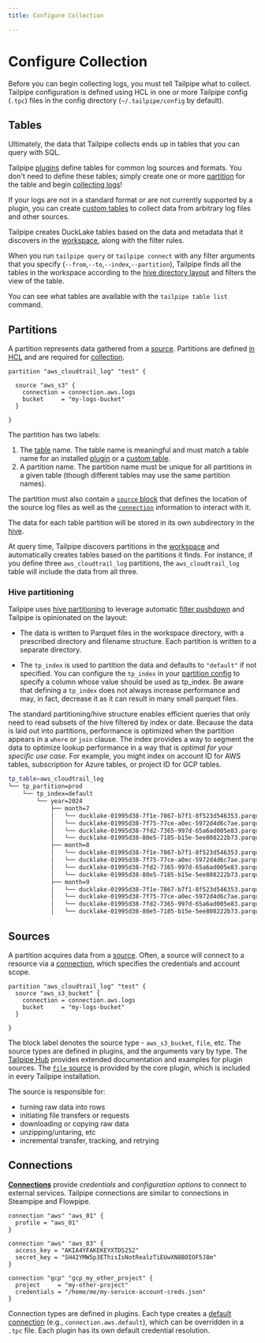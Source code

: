 ```yaml
---
title: Configure Collection

---
```


# Configure Collection

Before you can begin collecting logs, you must tell Tailpipe what to collect.  Tailpipe configuration is defined using HCL in one or more Tailpipe config (`.tpc`) files in the config directory (`~/.tailpipe/config` by default).  


## Tables
Ultimately, the data that Tailpipe collects ends up in tables that you can query with SQL.

Tailpipe [plugins](/docs/collect/plugins) define tables for common log sources and formats.  You don't need to define these tables; simply create one or more [partition](/docs/collect/configure#partitions) for the table and begin [collecting logs](/docs/collect/collect)!  

If your logs are not in a standard format or are not currently supported by a plugin, you can create [custom tables](/docs/collect/custom-tables) to collect data from arbitrary log files and other sources.

Tailpipe creates DuckLake tables based on the data and metadata that it discovers in the [workspace](#workspaces), along with the filter rules.

When you run `tailpipe query` or `tailpipe connect` with any filter arguments that you specify (`--from`,`--to`,`--index`,`--partition`), Tailpipe finds all the tables in the workspace according to the [hive directory layout](/docs/collect/configure#hive-partitioning) and filters the view of the table.

You can see what tables are available with the `tailpipe table list` command. 

## Partitions
A partition represents data gathered from a [source](/docs/collect/configure#sources). Partitions are defined [in HCL](/docs/reference/config-files/partition) and are required for [collection](/docs/collect/collect).  

```hcl
partition "aws_cloudtrail_log" "test" {

  source "aws_s3" {
    connection = connection.aws.logs
    bucket     = "my-logs-bucket"
  }
  
}
``` 

The partition has two labels:

1. The [table](#tables) name. The table name is meaningful and must match a table name for an installed [plugin](/docs/collect/plugins) or a [custom table](/docs/collect/custom-tables). 
2. A partition name.  The partition name must be unique for all partitions in a given table (though different tables may use the same partition names).  

The partition must also contain a [`source` block](#sources) that defines the location of the source log files as well as the [`connection`](#connections) information to interact with it.

The data for each table partition will be stored in its own subdirectory in the [hive](#hive-partitioning).

At query time, Tailpipe discovers partitions in the [workspace](/docs/reference/config-files/workspace) and automatically creates tables based on the partitions it finds.  For instance, if you define three `aws_cloudtrail_log` partitions, the `aws_cloudtrail_log` table will include the data from all three.


### Hive partitioning

Tailpipe uses [hive partitioning](https://duckdb.org/docs/data/partitioning/hive_partitioning.html) to leverage automatic [filter pushdown](https://duckdb.org/docs/data/partitioning/hive_partitioning.html#filter-pushdown) and Tailpipe is opinionated on the layout:

  - The data is written to Parquet files in the workspace directory, with a prescribed directory and filename structure.  Each partition is written to a separate directory.

  - The `tp_index` is used to partition the data and defaults to `"default"` if not specified. You can configure the `tp_index` in your [partition config](/docs/reference/config-files/partition) to specify a column whose value should be used as tp_index. Be aware that defining a `tp_index` does not always increase performance and may, in fact, decrease it as it can result in many small parquet files.

The standard partitioning/hive structure enables efficient queries that only need to read subsets of the hive filtered by index or date.  Because the data is laid out into partitions,  performance is optimized when the partition appears in a `where` or `join` clause.  The index provides a way to segment the data to optimize lookup performance in a way that is *optimal for your specific use case*.  For example, you might index on account ID for AWS tables, subscription for Azure tables, or project ID for GCP tables. 

```bash
tp_table=aws_cloudtrail_log
└── tp_partition=prod
    └── tp_index=default
        └── year=2024
            ├── month=7
            │   └── ducklake-01995d38-7f1e-7867-b7f1-8f523d546353.parquet
            │   └── ducklake-01995d38-7f75-77ce-a0ec-5972d4d6c7ae.parquet
            │   └── ducklake-01995d38-7fd2-7365-997d-65a6ad005e83.parquet
            │   └── ducklake-01995d38-80e5-7185-b15e-5ee808222b73.parquet
            ├── month=8
            │   └── ducklake-01995d38-7f1e-7867-b7f1-8f523d546353.parquet
            │   └── ducklake-01995d38-7f75-77ce-a0ec-5972d4d6c7ae.parquet
            │   └── ducklake-01995d38-7fd2-7365-997d-65a6ad005e83.parquet
            │   └── ducklake-01995d38-80e5-7185-b15e-5ee808222b73.parquet
            ├── month=9
            │   └── ducklake-01995d38-7f1e-7867-b7f1-8f523d546353.parquet
            │   └── ducklake-01995d38-7f75-77ce-a0ec-5972d4d6c7ae.parquet
            │   └── ducklake-01995d38-7fd2-7365-997d-65a6ad005e83.parquet
            │   └── ducklake-01995d38-80e5-7185-b15e-5ee808222b73.parquet
```



## Sources

A partition acquires data from a [source](/docs/reference/config-files/partition#source).  Often, a source will connect to a resource via a [connection](#connections), which specifies the credentials and account scope.

```hcl
partition "aws_cloudtrail_log" "test" {
  source "aws_s3_bucket" {
    connection = connection.aws.logs
    bucket     = "my-logs-bucket"
  }

}
```

The block label denotes the source type - `aws_s3_bucket`, `file`, etc. The source types are defined in plugins, and the arguments vary by type.  The[ Tailpipe Hub](https://hub.tailpipe.io) provides extended documentation and examples for plugin sources. The [`file` source](/docs/reference/config-files/partition#file-source) is provided by the core plugin, which is included in every Tailpipe installation.

The source is responsible for:
- turning raw data into rows
- initiating file transfers or requests
- downloading or copying raw data
- unzipping/untaring, etc
- incremental transfer, tracking, and retrying

<!--
- source-specific filtering for sources that support them, e.g. [Cloudwatch log filters](https://docs.aws.amazon.com/AmazonCloudWatchLogs/latest/APIReference/API_FilterLogEvents.html)


-->

## Connections

**[Connections](/docs/reference/config-files/connection)** provide *credentials* and *configuration options* to connect to external services.  Tailpipe connections are similar to connections in Steampipe and Flowpipe.

```hcl
connection "aws" "aws_01" {
  profile = "aws_01"
}

connection "aws" "aws_03" {
  access_key = "AKIA4YFAKEKEYXTDS252"
  secret_key = "SH42YMW5p3EThisIsNotRealzTiEUwXN8BOIOF5J8m"
}

connection "gcp" "gcp_my_other_project" {
  project     = "my-other-project"
  credentials = "/home/me/my-service-account-creds.json"
}
```

Connection types are defined in plugins. Each type creates a [default connection](/docs/reference/config-files/connection#default-connections) (e.g., `connection.aws.default`), which can be overridden in a `.tpc` file. Each plugin has its own default credential resolution.
